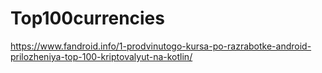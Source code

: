 # Top100currencies
https://www.fandroid.info/1-prodvinutogo-kursa-po-razrabotke-android-prilozheniya-top-100-kriptovalyut-na-kotlin/
